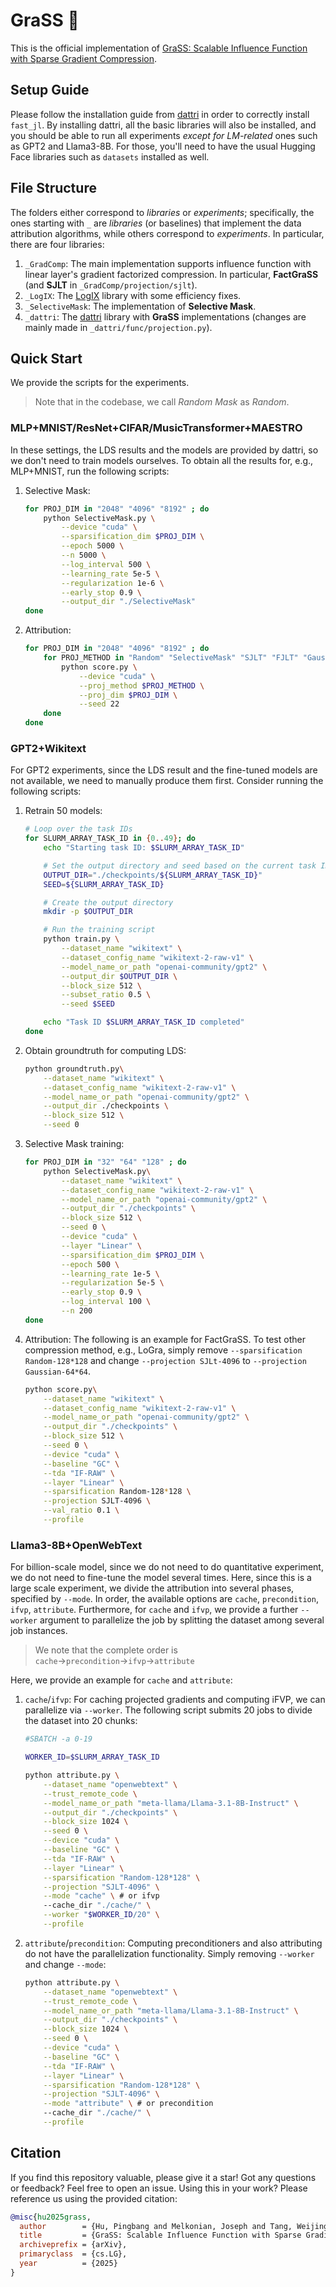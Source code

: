 # GraSS 🌿

This is the official implementation of [GraSS: Scalable Influence Function with Sparse Gradient Compression]().

## Setup Guide

Please follow the installation guide from [dattri](https://github.com/TRAIS-Lab/dattri) in order to correctly install `fast_jl`. By installing dattri, all the basic libraries will also be installed, and you should be able to run all experiments *except for LM-related* ones such as GPT2 and Llama3-8B. For those, you'll need to have the usual Hugging Face libraries such as `datasets` installed as well.

## File Structure

The folders either correspond to *libraries* or *experiments*; specifically, the ones starting with `_` are *libraries* (or baselines) that implement the data attribution algorithms, while others correspond to *experiments*. In particular, there are four libraries:

1. `_GradComp`: The main implementation supports influence function with linear layer's gradient factorized compression. In particular, **FactGraSS** (and **SJLT** in `_GradComp/projection/sjlt`).
2. `_LogIX`: The [LogIX](https://github.com/logix-project/logix) library with some efficiency fixes.
3. `_SelectiveMask`: The implementation of **Selective Mask**.
4. `_dattri`: The [dattri](https://github.com/TRAIS-Lab/dattri) library with **GraSS** implementations (changes are mainly made in `_dattri/func/projection.py`).

## Quick Start

We provide the scripts for the experiments.

>Note that in the codebase, we call *Random Mask* as *Random*.

### MLP+MNIST/ResNet+CIFAR/MusicTransformer+MAESTRO

In these settings, the LDS results and the models are provided by dattri, so we don't need to train models ourselves. To obtain all the results for, e.g., MLP+MNIST, run the following scripts:

1. Selective Mask:
	```bash
	for PROJ_DIM in "2048" "4096" "8192" ; do
		python SelectiveMask.py \
			--device "cuda" \
			--sparsification_dim $PROJ_DIM \
			--epoch 5000 \
			--n 5000 \
			--log_interval 500 \
			--learning_rate 5e-5 \
			--regularization 1e-6 \
			--early_stop 0.9 \
			--output_dir "./SelectiveMask"
	done
	```
2. Attribution:
	```bash
	for PROJ_DIM in "2048" "4096" "8192" ; do
		for PROJ_METHOD in "Random" "SelectiveMask" "SJLT" "FJLT" "Gaussian"; do
			python score.py \
				--device "cuda" \
				--proj_method $PROJ_METHOD \
				--proj_dim $PROJ_DIM \
				--seed 22
		done
	done
	```

### GPT2+Wikitext

For GPT2 experiments, since the LDS result and the fine-tuned models are not available, we need to manually produce them first. Consider running the following scripts:

1. Retrain 50 models:
	```bash
	# Loop over the task IDs
	for SLURM_ARRAY_TASK_ID in {0..49}; do
		echo "Starting task ID: $SLURM_ARRAY_TASK_ID"

		# Set the output directory and seed based on the current task ID
		OUTPUT_DIR="./checkpoints/${SLURM_ARRAY_TASK_ID}"
		SEED=${SLURM_ARRAY_TASK_ID}

		# Create the output directory
		mkdir -p $OUTPUT_DIR

		# Run the training script
		python train.py \
			--dataset_name "wikitext" \
			--dataset_config_name "wikitext-2-raw-v1" \
			--model_name_or_path "openai-community/gpt2" \
			--output_dir $OUTPUT_DIR \
			--block_size 512 \
			--subset_ratio 0.5 \
			--seed $SEED

		echo "Task ID $SLURM_ARRAY_TASK_ID completed"
	done
	```
2. Obtain groundtruth for computing LDS:
	```bash
	python groundtruth.py\
		--dataset_name "wikitext" \
		--dataset_config_name "wikitext-2-raw-v1" \
		--model_name_or_path "openai-community/gpt2" \
		--output_dir ./checkpoints \
		--block_size 512 \
		--seed 0
	```
3. Selective Mask training:
	```bash
	for PROJ_DIM in "32" "64" "128" ; do
		python SelectiveMask.py\
			--dataset_name "wikitext" \
			--dataset_config_name "wikitext-2-raw-v1" \
			--model_name_or_path "openai-community/gpt2" \
			--output_dir "./checkpoints" \
			--block_size 512 \
			--seed 0 \
			--device "cuda" \
			--layer "Linear" \
			--sparsification_dim $PROJ_DIM \
			--epoch 500 \
			--learning_rate 1e-5 \
			--regularization 5e-5 \
			--early_stop 0.9 \
			--log_interval 100 \
			--n 200
	done
	```
4. Attribution: The following is an example for FactGraSS. To test other compression method, e.g., LoGra, simply remove `--sparsification Random-128*128` and change `--projection SJLt-4096` to `--projection Gaussian-64*64`.
	```bash
	python score.py\
		--dataset_name "wikitext" \
		--dataset_config_name "wikitext-2-raw-v1" \
		--model_name_or_path "openai-community/gpt2" \
		--output_dir "./checkpoints" \
		--block_size 512 \
		--seed 0 \
		--device "cuda" \
		--baseline "GC" \
		--tda "IF-RAW" \
		--layer "Linear" \
		--sparsification Random-128*128 \
		--projection SJLT-4096 \
		--val_ratio 0.1 \
		--profile
	```

### Llama3-8B+OpenWebText

For billion-scale model, since we do not need to do quantitative experiment, we do not need to fine-tune the model several times. Here, since this is a large scale experiment, we divide the attribution into several phases, specified by `--mode`. In order, the available options are `cache`, `precondition`, `ifvp`, `attribute`. Furthermore, for `cache` and `ifvp`, we provide a further `--worker` argument to parallelize the job by splitting the dataset among several job instances.

> We note that the complete order is `cache`→`precondition`→`ifvp`→`attribute`

Here, we provide an example for `cache` and `attribute`:

1. `cache`/`ifvp`: For caching projected gradients and computing iFVP, we can parallelize via `--worker`. The following script submits 20 jobs to divide the dataset into 20 chunks:

	```bash
	#SBATCH -a 0-19

	WORKER_ID=$SLURM_ARRAY_TASK_ID

	python attribute.py \
		--dataset_name "openwebtext" \
		--trust_remote_code \
		--model_name_or_path "meta-llama/Llama-3.1-8B-Instruct" \
		--output_dir "./checkpoints" \
		--block_size 1024 \
		--seed 0 \
		--device "cuda" \
		--baseline "GC" \
		--tda "IF-RAW" \
		--layer "Linear" \
		--sparsification "Random-128*128" \
		--projection "SJLT-4096" \
		--mode "cache" \ # or ifvp
		--cache_dir "./cache/" \
		--worker "$WORKER_ID/20" \
		--profile
	```
2. `attribute`/`precondition`: Computing preconditioners and also attributing do  not have the parallelization functionality. Simply removing `--worker` and change `--mode`:

	```bash
	python attribute.py \
		--dataset_name "openwebtext" \
		--trust_remote_code \
		--model_name_or_path "meta-llama/Llama-3.1-8B-Instruct" \
		--output_dir "./checkpoints" \
		--block_size 1024 \
		--seed 0 \
		--device "cuda" \
		--baseline "GC" \
		--tda "IF-RAW" \
		--layer "Linear" \
		--sparsification "Random-128*128" \
		--projection "SJLT-4096" \
		--mode "attribute" \ # or precondition
		--cache_dir "./cache/" \
		--profile
	```

## Citation

If you find this repository valuable, please give it a star! Got any questions or feedback? Feel free to open an issue. Using this in your work? Please reference us using the provided citation:
```bibtex
@misc{hu2025grass,
  author        = {Hu, Pingbang and Melkonian, Joseph and Tang, Weijing and Zhao, Han and Ma, W. Jiaqi},
  title         = {GraSS: Scalable Influence Function with Sparse Gradient Compression},
  archiveprefix = {arXiv},
  primaryclass  = {cs.LG},
  year          = {2025}
}
```